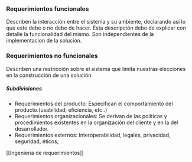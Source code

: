 
### Requerimientos funcionales

Describen la interacción entre el sistema y su ambiente, declarando así lo que este debe o no debe de hacer. Esta descripción debe de explicar con detalle la funcionalidad del mismo.
Son independientes de la implementacion de la solución.
### Requerimientos no funcionales

Describen una restricción sobre el sistema que limita nuestras elecciones en la construcción de una solución.

##### Subdivisiones 

- Requerimientos del producto: Especifican el comportamiento del producto.(usabilidad, eficiencia, etc..)
- Requerimientos organizacionales: Se derivan de las políticas y procedimientos existentes en la organización del cliente y en la del desarrollador.
- Requerimientos externos: Interoperabilidad, legales, privacidad, seguridad, éticos,


[[Ingeniería de requerimientos]]